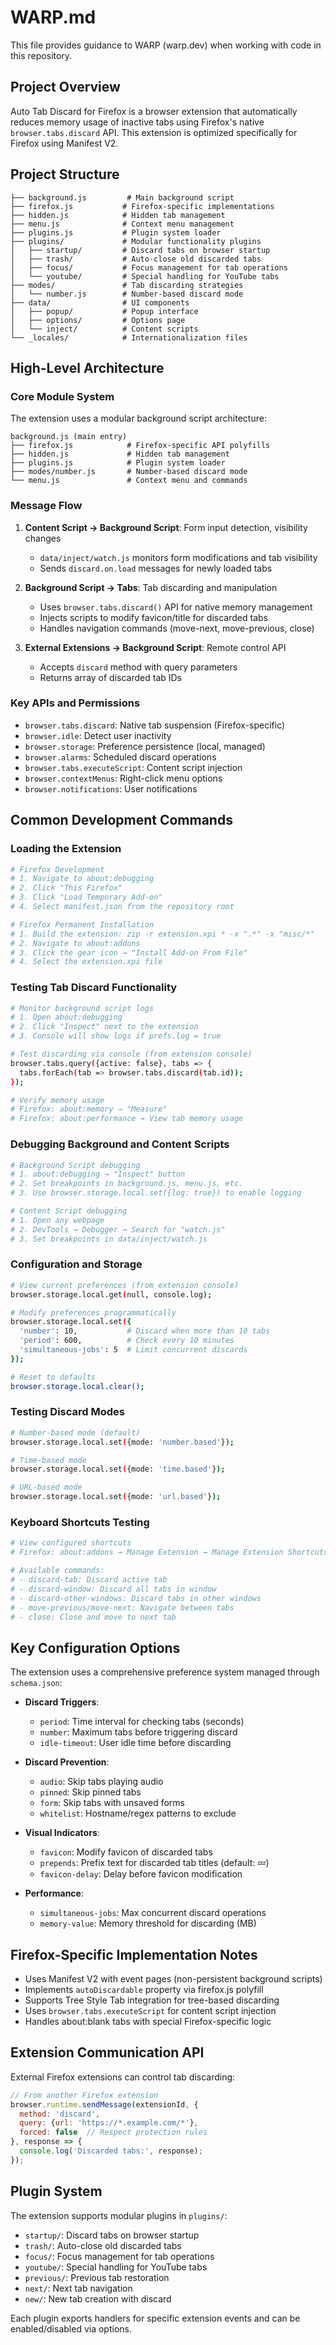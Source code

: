 # WARP.md

This file provides guidance to WARP (warp.dev) when working with code in this repository.

## Project Overview

Auto Tab Discard for Firefox is a browser extension that automatically reduces memory usage of inactive tabs using Firefox's native `browser.tabs.discard` API. This extension is optimized specifically for Firefox using Manifest V2.

## Project Structure

```
├── background.js         # Main background script
├── firefox.js           # Firefox-specific implementations
├── hidden.js            # Hidden tab management
├── menu.js              # Context menu management
├── plugins.js           # Plugin system loader
├── plugins/             # Modular functionality plugins
│   ├── startup/         # Discard tabs on browser startup
│   ├── trash/           # Auto-close old discarded tabs
│   ├── focus/           # Focus management for tab operations
│   └── youtube/         # Special handling for YouTube tabs
├── modes/               # Tab discarding strategies
│   └── number.js        # Number-based discard mode
├── data/                # UI components
│   ├── popup/           # Popup interface
│   ├── options/         # Options page
│   └── inject/          # Content scripts
└── _locales/            # Internationalization files
```

## High-Level Architecture

### Core Module System

The extension uses a modular background script architecture:

```
background.js (main entry)
├── firefox.js            # Firefox-specific API polyfills
├── hidden.js             # Hidden tab management
├── plugins.js            # Plugin system loader
├── modes/number.js       # Number-based discard mode
└── menu.js               # Context menu and commands
```

### Message Flow

1. **Content Script → Background Script**: Form input detection, visibility changes
   - `data/inject/watch.js` monitors form modifications and tab visibility
   - Sends `discard.on.load` messages for newly loaded tabs

2. **Background Script → Tabs**: Tab discarding and manipulation
   - Uses `browser.tabs.discard()` API for native memory management
   - Injects scripts to modify favicon/title for discarded tabs
   - Handles navigation commands (move-next, move-previous, close)

3. **External Extensions → Background Script**: Remote control API
   - Accepts `discard` method with query parameters
   - Returns array of discarded tab IDs

### Key APIs and Permissions

- `browser.tabs.discard`: Native tab suspension (Firefox-specific)
- `browser.idle`: Detect user inactivity
- `browser.storage`: Preference persistence (local, managed)
- `browser.alarms`: Scheduled discard operations
- `browser.tabs.executeScript`: Content script injection
- `browser.contextMenus`: Right-click menu options
- `browser.notifications`: User notifications

## Common Development Commands

### Loading the Extension

```bash
# Firefox Development
# 1. Navigate to about:debugging
# 2. Click "This Firefox"
# 3. Click "Load Temporary Add-on"
# 4. Select manifest.json from the repository root

# Firefox Permanent Installation
# 1. Build the extension: zip -r extension.xpi * -x ".*" -x "misc/*"
# 2. Navigate to about:addons
# 3. Click the gear icon → "Install Add-on From File"
# 4. Select the extension.xpi file
```

### Testing Tab Discard Functionality

```bash
# Monitor background script logs
# 1. Open about:debugging
# 2. Click "Inspect" next to the extension
# 3. Console will show logs if prefs.log = true

# Test discarding via console (from extension console)
browser.tabs.query({active: false}, tabs => {
  tabs.forEach(tab => browser.tabs.discard(tab.id));
});

# Verify memory usage
# Firefox: about:memory → "Measure"
# Firefox: about:performance → View tab memory usage
```

### Debugging Background and Content Scripts

```bash
# Background Script debugging
# 1. about:debugging → "Inspect" button
# 2. Set breakpoints in background.js, menu.js, etc.
# 3. Use browser.storage.local.set({log: true}) to enable logging

# Content Script debugging
# 1. Open any webpage
# 2. DevTools → Debugger → Search for "watch.js"
# 3. Set breakpoints in data/inject/watch.js
```

### Configuration and Storage

```bash
# View current preferences (from extension console)
browser.storage.local.get(null, console.log);

# Modify preferences programmatically
browser.storage.local.set({
  'number': 10,           # Discard when more than 10 tabs
  'period': 600,          # Check every 10 minutes
  'simultaneous-jobs': 5  # Limit concurrent discards
});

# Reset to defaults
browser.storage.local.clear();
```

### Testing Discard Modes

```bash
# Number-based mode (default)
browser.storage.local.set({mode: 'number.based'});

# Time-based mode 
browser.storage.local.set({mode: 'time.based'});

# URL-based mode
browser.storage.local.set({mode: 'url.based'});
```

### Keyboard Shortcuts Testing

```bash
# View configured shortcuts
# Firefox: about:addons → Manage Extension → Manage Extension Shortcuts

# Available commands:
# - discard-tab: Discard active tab
# - discard-window: Discard all tabs in window
# - discard-other-windows: Discard tabs in other windows
# - move-previous/move-next: Navigate between tabs
# - close: Close and move to next tab
```

## Key Configuration Options

The extension uses a comprehensive preference system managed through `schema.json`:

- **Discard Triggers**:
  - `period`: Time interval for checking tabs (seconds)
  - `number`: Maximum tabs before triggering discard
  - `idle-timeout`: User idle time before discarding

- **Discard Prevention**:
  - `audio`: Skip tabs playing audio
  - `pinned`: Skip pinned tabs
  - `form`: Skip tabs with unsaved forms
  - `whitelist`: Hostname/regex patterns to exclude

- **Visual Indicators**:
  - `favicon`: Modify favicon of discarded tabs
  - `prepends`: Prefix text for discarded tab titles (default: 💤)
  - `favicon-delay`: Delay before favicon modification

- **Performance**:
  - `simultaneous-jobs`: Max concurrent discard operations
  - `memory-value`: Memory threshold for discarding (MB)

## Firefox-Specific Implementation Notes

- Uses Manifest V2 with event pages (non-persistent background scripts)
- Implements `autoDiscardable` property via firefox.js polyfill
- Supports Tree Style Tab integration for tree-based discarding
- Uses `browser.tabs.executeScript` for content script injection
- Handles about:blank tabs with special Firefox-specific logic

## Extension Communication API

External Firefox extensions can control tab discarding:

```javascript
// From another Firefox extension
browser.runtime.sendMessage(extensionId, {
  method: 'discard',
  query: {url: 'https://*.example.com/*'},
  forced: false  // Respect protection rules
}, response => {
  console.log('Discarded tabs:', response);
});
```

## Plugin System

The extension supports modular plugins in `plugins/`:
- `startup/`: Discard tabs on browser startup
- `trash/`: Auto-close old discarded tabs
- `focus/`: Focus management for tab operations
- `youtube/`: Special handling for YouTube tabs
- `previous/`: Previous tab restoration
- `next/`: Next tab navigation
- `new/`: New tab creation with discard

Each plugin exports handlers for specific extension events and can be enabled/disabled via options.
